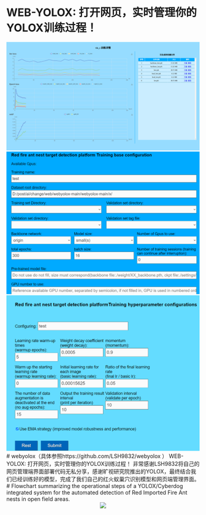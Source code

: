 # WEB-YOLOX: 打开网页，实时管理你的YOLOX训练过程！

<div align="center"><img src="src/details.png"></div>
<div align="center"><img src="src/set1.png"></div>
<div align="center"><img src="src/set2.png"></div>
# webyolox（具体参照https://github.com/LSH9832/webyolox ）
WEB-YOLOX: 打开网页，实时管理你的YOLOX训练过程！
非常感谢LSH9832将自己的网页管理端界面部署代码无私分享，感谢旷视研究院推出的YOLOX，最终结合我们已经训练好的模型，完成了我们自己的红火蚁巢穴识别模型和网页端管理界面。
# Flowchart summarizing the operational steps of a YOLOX/Cyberdog integrated system for the automated detection of Red Imported Fire Ant nests in open field areas.

<div align="center"><img src="src/fig6.jpg"></div>

